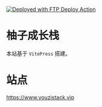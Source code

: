 [<img alt="Deployed with FTP Deploy Action" src="https://img.shields.io/badge/Deployed With-FTP DEPLOY ACTION-%3CCOLOR%3E?style=for-the-badge&color=0077b6">](https://github.com/SamKirkland/FTP-Deploy-Action)
# 柚子成长栈

本站基于 `VitePress` 搭建。

# 站点
https://www.youzistack.vip
